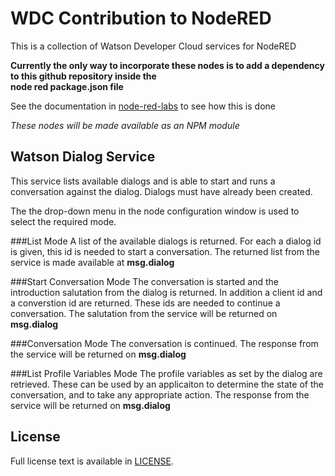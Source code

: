# WDC Contribution to NodeRED
This is a collection of Watson Developer Cloud services for NodeRED


**Currently the only way to incorporate these nodes is to add a dependency to this github repository inside the  
node red package.json file**

See the documentation in [node-red-labs](https://github.com/watson-developer-cloud/node-red-labs) to see how this is done

*These nodes will be made available as an NPM module*


## Watson Dialog Service
This service lists available dialogs and is able to start and runs a conversation against the dialog. 
Dialogs must have already been created. 

The the drop-down menu in the node configuration window is used to select the required mode.

###List Mode
A list of the available dialogs is returned. For each a dialog id is given, this id is needed to start a conversation.
The returned list from the service is made available at **msg.dialog**

###Start Conversation Mode
The conversation is started and the introduction salutation from the dialog is returned. 
In addition a client id and a converstion id are returned. These ids are needed to continue a conversation. 
The salutation from the service will be returned on **msg.dialog**

###Conversation Mode
The conversation is continued. The response from the service will be returned on **msg.dialog**
	
###List Profile Variables Mode
The profile variables as set by the dialog are retrieved. These can be used by an applicaiton to 
determine the state of the conversation, and to take any appropriate action.
 The response from the service will be returned on **msg.dialog**	
	
## License
Full license text is available in [LICENSE](LICENSE).
